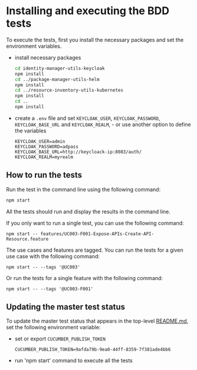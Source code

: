 
# Installing and executing the BDD tests


To execute the tests, first you install the necessary packages and set the environment variables.

- install necessary packages

  ```bash
  cd identity-manager-utils-keycloak
  npm install
  cd ../package-manager-utils-helm
  npm install
  cd ../resource-inventory-utils-kubernetes
  npm install
  cd ..
  npm install
  ```

- create a `.env` file and set `KEYCLOAK_USER`, `KEYCLOAK_PASSWORD`, `KEYCLOAK_BASE_URL` and `KEYCLOAK_REALM`, - or use another option to define the variables

  ```
  KEYCLOAK_USER=admin 
  KEYCLOAK_PASSWORD=adpass 
  KEYCLOAK_BASE_URL=http://keycloack-ip:8083/auth/ 
  KEYCLOAK_REALM=myrealm
  ```



## How to run the tests

Run the test in the command line using the following command:

```bash
npm start
```

All the tests should run and display the results in the command line.

If you only want to run a single test, you can use the following command:

```
npm start -- features/UC003-F001-Expose-APIs-Create-API-Resource.feature
```

The use cases and features are tagged. You can run the tests for a given use case with the following command:

```
npm start -- --tags '@UC003'
```

Or run the tests for a single feature with the following command:

```
npm start -- --tags '@UC003-F001'
```

## Updating the master test status


To update the master test status that appears in the top-level [README.md](../README.md), set the following environment variable:

- set or export `CUCUMBER_PUBLISH_TOKEN` 
  
  ```
  CUCUMBER_PUBLISH_TOKEN=9afda79b-9ea0-44ff-8359-7f381ade4bb6
  ```
- run 'npm start' command to execute all the tests